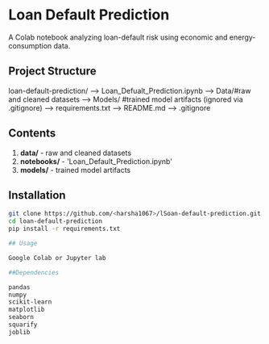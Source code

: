 # Loan Default Prediction

A Colab notebook analyzing loan-default risk using economic and energy-consumption data.

## Project Structure
loan-default-prediction/
--> Loan_Defualt_Prediction.ipynb
--> Data/#raw and cleaned datasets
--> Models/ #trained model artifacts (ignored via .gitignore)
--> requirements.txt
--> README.md
--> .gitignore

## Contents

1. **data/** - raw and cleaned datasets
2. **notebooks/** - 'Loan_Default_Prediction.ipynb'
3. **models/** - trained model artifacts

## Installation

```bash
git clone https://github.com/<harsha1067>/lSoan-default-prediction.git
cd loan-default-prediction
pip install -r requirements.txt

## Usage

Google Colab or Jupyter lab

##Dependencies

pandas
numpy
scikit-learn
matplotlib
seaborn
squarify
joblib
